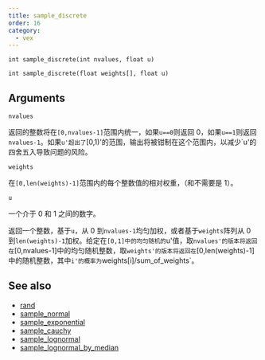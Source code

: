 ```yaml
---
title: sample_discrete
order: 16
category:
  - vex
---
```


`int sample_discrete(int nvalues, float u)`

`int sample_discrete(float weights[], float u)`

## Arguments

`nvalues`

返回的整数将在`[0,nvalues-1]`范围内统一，如果`u==0`则返回 0，如果`u==1`则返回`nvalues-1`。如果`u'超出了`[0,1)'的范围，输出将被钳制在这个范围内，以减少`u'的四舍五入导致问题的风险。

`weights`

在`[0,len(weights)-1]`范围内的每个整数值的相对权重，（和不需要是 1）。

`u`

一个介于 0 和 1 之间的数字。

返回一个整数，基于`u`，从 0 到`nvalues-1`均匀加权，或者基于`weights`阵列从 0 到`len(weights)-1`加权。给定在`[0,1]中的均匀随机的`u'值，取`nvalues'的版本将返回在`[0,nvalues-1]中的均匀随机整数，取`weights'的版本将返回在`[0,len(weights)-1]中的随机整数，其中`i'的概率为`weights[i]/sum_of_weights`。

## See also

- [rand](rand.html)
- [sample_normal](sample_normal.html)
- [sample_exponential](sample_exponential.html)
- [sample_cauchy](sample_cauchy.html)
- [sample_lognormal](sample_lognormal.html)
- [sample_lognormal_by_median](sample_lognormal_by_median.html)
